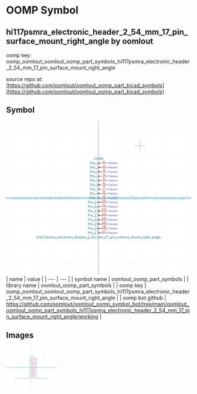 # OOMP Symbol  
## hi117psmra_electronic_header_2_54_mm_17_pin_surface_mount_right_angle  by oomlout  
  
oomp key: oomp_oomlout_oomlout_oomp_part_symbols_hi117psmra_electronic_header_2_54_mm_17_pin_surface_mount_right_angle  
  
source repo at: [https://github.com/oomlout/oomlout_oomp_part_kicad_symbols](https://github.com/oomlout/oomlout_oomp_part_kicad_symbols)  
## Symbol  
  
[![working.png](working_600.png)](working.png)  
| name | value | 
| --- | --- | 
| symbol name | oomlout_oomp_part_symbols | 
| library name | oomlout_oomp_part_symbols | 
| oomp key | oomp_oomlout_oomlout_oomp_part_symbols_hi117psmra_electronic_header_2_54_mm_17_pin_surface_mount_right_angle | 
| oomp bot github | https://github.com/oomlout/oomlout_oomp_symbol_bot/tree/main/oomlout_oomlout_oomp_part_symbols_hi117psmra_electronic_header_2_54_mm_17_pin_surface_mount_right_angle/working | 
## Images  
  
[![working.png](working_140.png)](working.png)  
